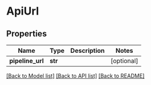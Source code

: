 # ApiUrl

## Properties
Name | Type | Description | Notes
------------ | ------------- | ------------- | -------------
**pipeline_url** | **str** |  | [optional] 

[[Back to Model list]](../README.md#documentation-for-models) [[Back to API list]](../README.md#documentation-for-api-endpoints) [[Back to README]](../README.md)


